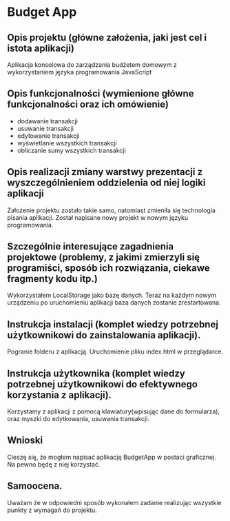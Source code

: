 # Budget App

## Opis projektu (główne założenia, jaki jest cel i istota aplikacji)
Aplikacja konsolowa do zarządzania budżetem domowym z wykorzystaniem języka programowania JavaScript

## Opis funkcjonalności (wymienione główne funkcjonalności oraz ich omówienie)
- dodawanie transakcji
- usuwanie transakcji
- edytowanie transakcji
- wyświetlanie wszystkich transakcji
- obliczanie sumy wszystkich transakcji

## Opis realizacji zmiany warstwy prezentacji z wyszczególnieniem oddzielenia od niej logiki aplikacji
Założenie projektu zostało takie samo, natomiast zmieniła się technologia pisania aplikacji. Został napisane nowy projekt w nowym języku programowania.

##  Szczególnie interesujące zagadnienia projektowe (problemy, z jakimi zmierzyli się programiści, sposób ich rozwiązania, ciekawe fragmenty kodu itp.)

Wykorzystałem LocalStorage jako bazę danych. Teraz na każdym nowym urządzeniu po uruchomieniu aplikacji baza danych zostanie zrestartowana. 

## Instrukcja instalacji (komplet wiedzy potrzebnej użytkownikowi do zainstalowania aplikacji).
Pogranie folderu z aplikacją. Uruchomienie pliku index.html w przeglądarce.
## Instrukcja użytkownika (komplet wiedzy potrzebnej użytkownikowi do efektywnego korzystania z aplikacji).
Korzystamy z aplikacji z pomocą klawiatury(wpisując dane do formularza), oraz myszki do edytkowania, usuwania transakcji.
## Wnioski
Cieszę się, że mogłem napisać aplikację BudgetApp w postaci graficznej. Na pewno będę z niej korzystać. 
## Samoocena.
Uważam że w odpowiedni sposób wykonałem zadanie realizując wszystkie punkty z wymagań do projektu. 

